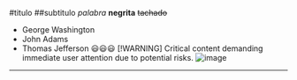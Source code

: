 #titulo
##subtitulo
*palabra*
**negrita**
~~tachado~~
- George Washington
- John Adams
- Thomas Jefferson
:smiley::smiley::smiley:
[!WARNING]
Critical content demanding immediate user attention due to potential risks.
![image](https://github.com/Diramfer03/ConversorDec2Bin.2/assets/113540049/ed410e4b-fc45-4e78-a334-b40a60ee6c83)
_________________________________

